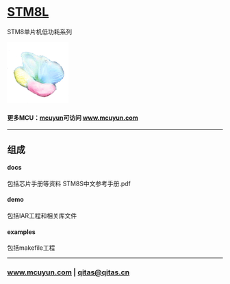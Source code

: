 ﻿# [STM8L](https://github.com/mcuyun/STM8L) 

STM8单片机低功耗系列

[![sites](mcuyun/mcuyun.png)](http://www.mcuyun.com)

#### 更多MCU：[mcuyun](https://github.com/mcuyun/whyme)可访问 www.mcuyun.com

---

## 组成

#### docs

包括芯片手册等资料  STM8S中文参考手册.pdf

#### demo

包括IAR工程和相关库文件

#### examples

包括makefile工程

---

###  www.mcuyun.com   |    qitas@qitas.cn


